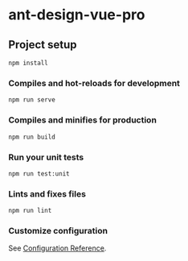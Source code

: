 # ant-design-vue-pro

## Project setup
```
npm install
```

### Compiles and hot-reloads for development
```
npm run serve
```

### Compiles and minifies for production
```
npm run build
```

### Run your unit tests
```
npm run test:unit
```

### Lints and fixes files
```
npm run lint
```

### Customize configuration
See [Configuration Reference](https://cli.vuejs.org/config/).
<!-- 
一、路由和布局
1.先写注册和登录的路由 自定义webpack和babel配置完成后
2.在切换路由的时候给用户友好提示 安装npm i nprogress 做加载的动画
router.beforeEach((to,from,next)=>{
  Nprogress.start();
  next();
});
router.afterEach((to,from,next)=>{
  Nprogress.done();
})
export default router;
3.引入ant design的组件 如设置抽屉 里面的样式单选键盘 配置完后 点击需要同步在布局上
然后通过抽屉与basiclayout通过属性的传递和事件通知的一个方式去改变主题，可以把配置建立在router
信息的里面。存放在query里面 需要把值同步到router query里面就不适合用v-model

二、菜单和路由结合
如果菜单多级，就需要用递归的方式去生成菜单 ，
如果使用jsx,使用的递归，形参的菜单就会非常方便，
如果使用单文件的方式，就需要遵循vue单文件递归的规范去写递归方式的组件
1.完成菜单路由配置
2.在根据制定路由配置的规范，去生成菜单的原始数据
 -->

 <!-- 
 三、如何使用路由管理用户权限

 1、先建立一个utils(工具包文件）
 a、写一个权限校验的函数，,权限是通过后台的权限返回给我们的，为了方便用一个假的数据
 export function getCurrentAuthority() {
  return【“admin”】 
 }
 b、在建立一个做校验的函数，就是我们需要的一个权限,获取到我们现在的权限，和我们需要的权限进行一个
 校验，如果用户的权限属于这个范围内，就返回一个true，没有通过就返回一个false
  export function check(authority) {
  const current = getCurrentAuthority();
  return current.some(item => authority.includes(item));
}
 c.验证登录情况函数，如果说我获取到了当前的用户权限，而且用户权限不等于guest游客，那么就是登陆了
  export function isLogin () {
  const current = getCurrentAuthority();
  return current && current[0] !== "guest";
}

四、路由式权限控制，如何去判断路由是否有权限，同样也是通过给路由配置meta信息，在路由守卫中进行判断，
 安装npm i lodash 来监控  Lodash是一个著名的javascript原生库，不需要引入其他第三方依赖。
 是一个意在提高开发者效率,提高JS原生方法性能的JS库。

 _.findLast是从右至左遍历collection （集合）元素的。
 如 
 _.findLast([1, 2, 3, 4], function(n) {
  return n % 2 == 1;
});
// => 3
  -->

  <!-- 
  五、更加精细化的权限设置（权限组件，权限指令
  1.组件式的权限控制，
  a、首先在components下新建立一个组件，Authorized.vue，这个组件仅仅是权限控制的一部分
  所以可以用函数式组件来提高我们的渲染性能的，函数时组件使用template的话会有些限制，需要一个check的函数
  校验我们的权限。
  b、函数式组件里面是没有this的，那如何把这个check给到template中使用呢？这一块就不是很方便了，
  在template中，不能把slot作为根元素的，如果想直接加载slot，要提供一个其他的标签，这样就会破坏原有的HTML结
  构，这样不是很友好的，会破坏我们的样式，基于这个问题就不使用template，就直接写render,它提供两个参数，第一个是create element，第二个是context，这时候可以去context里面取出props，和scopedSlots ,和Slot可以挂载到scopedSlots 下面，不用区分是作用域插槽和具名插槽，
  c、在直接返回一个check通过传递过来的authrized，如果校验通过就返回插槽，就是传递过来的子组件，如果没有校验通过的话就返回null，在到props里去声明，权限的对象里的属性和值，
  d、配置完成，但是在权限校验的时候会经常使用的，每次都要import进来就不是很方便，那么可以注册为全局组件
  e.将权限设置注册为全局组件，依然是在main.js里注册，注册方式就不是vue.use了，之所以之前的使用vue.use是因为已经做过一些处理，vue全局注册的方式，就是最开始vue讲到的 vue.component("Authorized",Authorized),注册完就可以在组件中使用了，
  f.测试。测试抽屉权限，只有管理员可以设置
  2.指令式权限设置，不会出现上面的组件式设置的需要写一个组件去嵌套他
  a、首先可以在src里新建一个专门存放指令的文件directives-auth.js,同样也是先把权限校验的引入进去。
  b、把这个指令写成一个自己去注册的，引用的一个指令,名称的话可以用户自己选择配置，不用的话默认就是auth。
  c、在指令这个insert周期里面去做一个权限的校验，如果没有校验成功，就直接把我们的元素从dom节点中移除掉。
  d、在把install暴露出去，配置好后 同样需要去main.js里使用，因为是插件式的方式，可以直接使用Vue.use。
  总结：不管是权限组件还是权限指令，效果都达到了，但是指令式的权限控制它是有一定的弊端的，只有在第一次的时候才可以控制，那如果说是权限式动态的更改的，就没有办法去控制本来的一个，我们把它remove掉了，不能把它给加回来了，这就是权限指令的一个弊端，组件式的指令就比较灵活一些，唯一的一个弊端就是写法不太方便，需要自己写一个组件然后嵌套进来，优点就是比较灵活，但是权限一个不会随意的变动，一般情况下给用户配置的管理员就是管理员，普通用户就是普通用户，具体使用看需求
  重点：
  1、render 函数  书写了函数式组件 又使用全局的方式注册了一个组件，不是像组件里面注册的，只能在当前的组件中使用，全局注册的可以在整个系统中项目中都可以使用，不用在每次都import进来了
  2、自定义指令  使用插件式这样一个注册指令的方式，就通过vue.use的这样一个形式
  
  
   -->
 